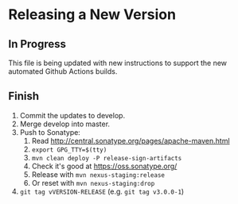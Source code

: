 # Releasing a New Version

## In Progress

This file is being updated with new instructions to support the new
automated Github Actions builds.

## Finish

1. Commit the updates to develop.
2. Merge develop into master.
3. Push to Sonatype:
	1. Read http://central.sonatype.org/pages/apache-maven.html
	2. `export GPG_TTY=$(tty)`
	3. `mvn clean deploy -P release-sign-artifacts`
	4. Check it's good at https://oss.sonatype.org/
	5. Release with `mvn nexus-staging:release`
	6. Or reset with `mvn nexus-staging:drop` 
4. `git tag vVERSION-RELEASE` (e.g. `git tag v3.0.0-1`)

